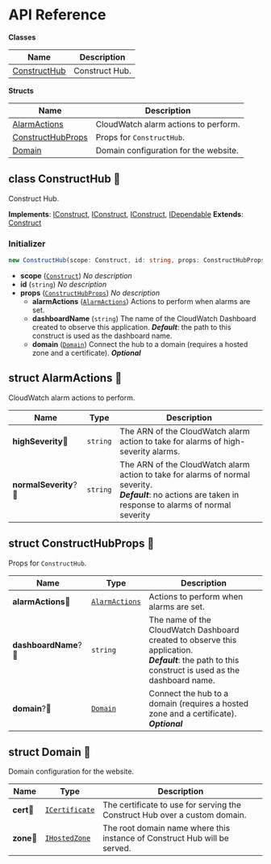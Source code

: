 # API Reference

**Classes**

Name|Description
----|-----------
[ConstructHub](#construct-hub-constructhub)|Construct Hub.


**Structs**

Name|Description
----|-----------
[AlarmActions](#construct-hub-alarmactions)|CloudWatch alarm actions to perform.
[ConstructHubProps](#construct-hub-constructhubprops)|Props for `ConstructHub`.
[Domain](#construct-hub-domain)|Domain configuration for the website.



## class ConstructHub 🔹 <a id="construct-hub-constructhub"></a>

Construct Hub.

__Implements__: [IConstruct](#constructs-iconstruct), [IConstruct](#aws-cdk-core-iconstruct), [IConstruct](#constructs-iconstruct), [IDependable](#aws-cdk-core-idependable)
__Extends__: [Construct](#aws-cdk-core-construct)

### Initializer




```ts
new ConstructHub(scope: Construct, id: string, props: ConstructHubProps)
```

* **scope** (<code>[Construct](#constructs-construct)</code>)  *No description*
* **id** (<code>string</code>)  *No description*
* **props** (<code>[ConstructHubProps](#construct-hub-constructhubprops)</code>)  *No description*
  * **alarmActions** (<code>[AlarmActions](#construct-hub-alarmactions)</code>)  Actions to perform when alarms are set. 
  * **dashboardName** (<code>string</code>)  The name of the CloudWatch Dashboard created to observe this application. __*Default*__: the path to this construct is used as the dashboard name.
  * **domain** (<code>[Domain](#construct-hub-domain)</code>)  Connect the hub to a domain (requires a hosted zone and a certificate). __*Optional*__




## struct AlarmActions 🔹 <a id="construct-hub-alarmactions"></a>


CloudWatch alarm actions to perform.



Name | Type | Description 
-----|------|-------------
**highSeverity**🔹 | <code>string</code> | The ARN of the CloudWatch alarm action to take for alarms of high-severity alarms.
**normalSeverity**?🔹 | <code>string</code> | The ARN of the CloudWatch alarm action to take for alarms of normal severity.<br/>__*Default*__: no actions are taken in response to alarms of normal severity



## struct ConstructHubProps 🔹 <a id="construct-hub-constructhubprops"></a>


Props for `ConstructHub`.



Name | Type | Description 
-----|------|-------------
**alarmActions**🔹 | <code>[AlarmActions](#construct-hub-alarmactions)</code> | Actions to perform when alarms are set.
**dashboardName**?🔹 | <code>string</code> | The name of the CloudWatch Dashboard created to observe this application.<br/>__*Default*__: the path to this construct is used as the dashboard name.
**domain**?🔹 | <code>[Domain](#construct-hub-domain)</code> | Connect the hub to a domain (requires a hosted zone and a certificate).<br/>__*Optional*__



## struct Domain 🔹 <a id="construct-hub-domain"></a>


Domain configuration for the website.



Name | Type | Description 
-----|------|-------------
**cert**🔹 | <code>[ICertificate](#aws-cdk-aws-certificatemanager-icertificate)</code> | The certificate to use for serving the Construct Hub over a custom domain.
**zone**🔹 | <code>[IHostedZone](#aws-cdk-aws-route53-ihostedzone)</code> | The root domain name where this instance of Construct Hub will be served.



